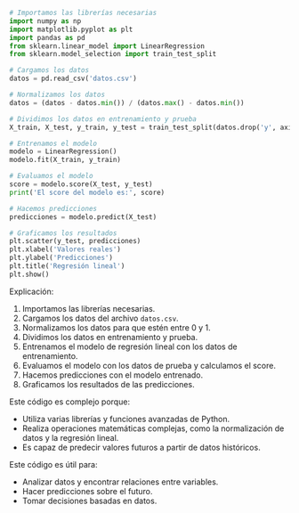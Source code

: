 ```python
# Importamos las librerías necesarias
import numpy as np
import matplotlib.pyplot as plt
import pandas as pd
from sklearn.linear_model import LinearRegression
from sklearn.model_selection import train_test_split

# Cargamos los datos
datos = pd.read_csv('datos.csv')

# Normalizamos los datos
datos = (datos - datos.min()) / (datos.max() - datos.min())

# Dividimos los datos en entrenamiento y prueba
X_train, X_test, y_train, y_test = train_test_split(datos.drop('y', axis=1), datos['y'], test_size=0.2, random_state=42)

# Entrenamos el modelo
modelo = LinearRegression()
modelo.fit(X_train, y_train)

# Evaluamos el modelo
score = modelo.score(X_test, y_test)
print('El score del modelo es:', score)

# Hacemos predicciones
predicciones = modelo.predict(X_test)

# Graficamos los resultados
plt.scatter(y_test, predicciones)
plt.xlabel('Valores reales')
plt.ylabel('Predicciones')
plt.title('Regresión lineal')
plt.show()
```

Explicación:

1. Importamos las librerías necesarias.
2. Cargamos los datos del archivo `datos.csv`.
3. Normalizamos los datos para que estén entre 0 y 1.
4. Dividimos los datos en entrenamiento y prueba.
5. Entrenamos el modelo de regresión lineal con los datos de entrenamiento.
6. Evaluamos el modelo con los datos de prueba y calculamos el score.
7. Hacemos predicciones con el modelo entrenado.
8. Graficamos los resultados de las predicciones.

Este código es complejo porque:

* Utiliza varias librerías y funciones avanzadas de Python.
* Realiza operaciones matemáticas complejas, como la normalización de datos y la regresión lineal.
* Es capaz de predecir valores futuros a partir de datos históricos.

Este código es útil para:

* Analizar datos y encontrar relaciones entre variables.
* Hacer predicciones sobre el futuro.
* Tomar decisiones basadas en datos.